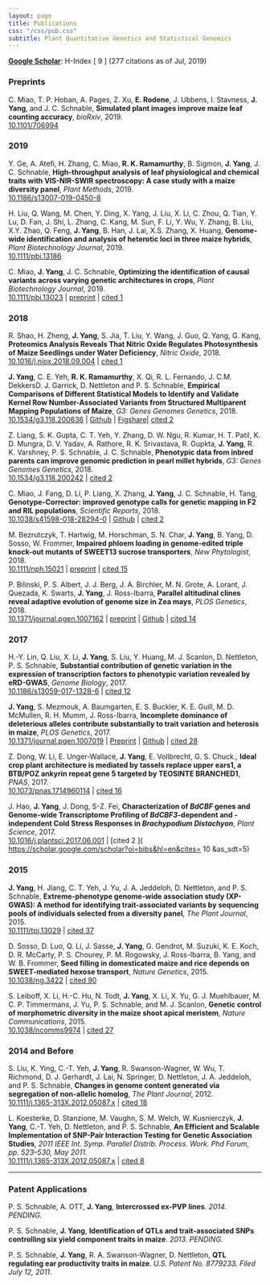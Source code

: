 ```yaml
---
layout: page
title: Publications
css: "/css/pub.css"
subtitle: Plant Quantitative Genetics and Statistical Genomics
---
```






__[Google Scholar](https://scholar.google.com/citations?hl=en&user=2CiKnzkAAAAJ)__: H-Index [ 9 ] (277 citations as of Jul, 2019)  

### Preprints

C. Miao, T. P. Hoban, A. Pages, Z. Xu, __E. Rodene__, J. Ubbens, I. Stavness, __J. Yang__, and J. C. Schnable, __Simulated plant images improve maize leaf counting accuracy__, _bioRxiv_, 2019.  
[10.1101/706994](https://www.biorxiv.org/content/10.1101/706994v1) 

### 2019

Y. Ge, A. Atefi, H. Zhang, C. Miao, __R. K. Ramamurthy__, B. Sigmon, __J. Yang__, J. C. Schnable, __High-throughput analysis of leaf physiological and chemical traits with VIS-NIR-SWIR spectroscopy: A case study with a maize diversity panel__, _Plant Methods_, 2019.  
[10.1186/s13007-019-0450-8](https://plantmethods.biomedcentral.com/articles/10.1186/s13007-019-0450-8) 


H. Liu, Q. Wang, M. Chen, Y. Ding, X. Yang, J. Liu, X. Li, C. Zhou, Q. Tian, Y. Lu, D. Fan, J. Shi, L. Zhang, C. Kang, M. Sun, F. Li, Y. Wu, Y. Zhang, B. Liu, X.Y. Zhao, Q. Feng, __J. Yang__, B. Han, J. Lai, X.S. Zhang, X. Huang, __Genome-wide identification and analysis of heterotic loci in three maize hybrids__, _Plant Biotechnology Journal_, 2019.  
[10.1111/pbi.13186](https://onlinelibrary.wiley.com/doi/abs/10.1111/pbi.13186) 

C. Miao, __J. Yang__, J. C. Schnable, __Optimizing the identification of causal variants across varying genetic architectures in crops__, _Plant Biotechnology Journal_, 2019.  
[10.1111/pbi.13023](https://onlinelibrary.wiley.com/doi/abs/10.1111/pbi.13023) | [preprint](https://www.biorxiv.org/content/early/2018/04/29/310391) | [cited 1](https://scholar.google.com/scholar?oi=bibs&hl=en&cites=11827249182260357856&as_sdt=5)


### 2018



R. Shao, H. Zheng, __J. Yang__, S. Jia, T. Liu, Y. Wang, J. Guo, Q. Yang, G. Kang, __Proteomics Analysis Reveals That Nitric Oxide Regulates Photosynthesis of Maize Seedlings under Water Deficiency__, _Nitric Oxide_, 2018.  
[10.1016/j.niox.2018.09.004](https://www.sciencedirect.com/science/article/pii/S1089860318300958) | [cited 1](https://scholar.google.com/scholar?oi=bibs&hl=en&cites=2779353440279278968&as_sdt=5)

__J. Yang__, C. E. Yeh, __R. K. Ramamurthy__, X. Qi, R. L. Fernando, J. C.M. DekkersD. J. Garrick, D. Nettleton and P. S. Schnable, __Empirical Comparisons of Different Statistical Models to Identify and Validate Kernel Row Number-Associated Variants from Structured Multiparent Mapping Populations of Maize__, _G3: Genes Genomes Genetics_, 2018.  
[10.1534/g3.118.200636](http://www.g3journal.org/content/early/2018/09/12/g3.118.200636) | [Github](https://github.com/yangjl/KRN-GWAS) | [Figshare](https://figshare.com/articles/mpirical_Comparisons_of_Different_Statistical_Models_to_Identify_and_Validate_Kernel_Row_Number-Associated_Variants_from_Structured_Multiparent_Mapping_Populations_of_Maize/6902144)| [cited 2](https://scholar.google.com/scholar?oi=bibs&hl=en&cites=996399093583901645&as_sdt=5)


Z. Liang, S. K. Gupta, C. T. Yeh, Y. Zhang, D. W. Ngu, R. Kumar, H. T. Patil, K. D. Mungra, D. V. Yadav, A. Rathore, R. K. Srivastava, R. Gupkta, __J. Yang__, R. K. Varshney, P. S. Schnable, J. C. Schnable, __Phenotypic data from inbred parents can improve genomic prediction in pearl millet hybrids__, _G3: Genes Genomes Genetics_, 2018.  
[10.1534/g3.118.200242](http://www.g3journal.org/content/early/2018/05/24/g3.118.200242) | [cited 2](https://scholar.google.com/scholar?oi=bibs&hl=en&cites=6745467722661974167&as_sdt=5)



C. Miao, J. Fang, D. Li, P. Liang, X. Zhang, __J. Yang__, J. C. Schnable, H. Tang, __Genotype-Corrector: improved genotype calls for genetic mapping in F2 and RIL populations__, _Scientific Reports_, 2018.  
[10.1038/s41598-018-28294-0](https://www.nature.com/articles/s41598-018-28294-0) | [Github](https://github.com/freemao/Genotype-Corrector) | [cited 2](https://scholar.google.com/scholar?oi=bibs&hl=en&cites=7931817505751558626&as_sdt=5)

M. Bezrutczyk, T. Hartwig, M. Horschman, S. N. Char, __J. Yang__, B. Yang, D. Sosso, W. Frommer, __Impaired phloem loading in genome-edited triple knock-out mutants of SWEET13 sucrose transporters__, *New Phytologist*, 2018.  
[10.1111/nph.15021](https://nph.onlinelibrary.wiley.com/doi/abs/10.1111/nph.15021) | [preprint](https://www.biorxiv.org/content/early/2017/10/06/197921) | [cited 15](https://scholar.google.com/scholar?oi=bibs&hl=en&cites=9785166453508429204&as_sdt=5)

P. Bilinski, P. S. Albert, J. J. Berg, J. A. Birchler, M. N. Grote, A. Lorant, J. Quezada, K. Swarts, __J. Yang__, J. Ross-Ibarra, __Parallel altitudinal clines reveal adaptive evolution of genome size in Zea mays__, *PLOS Genetics*, 2018.  
[10.1371/journal.pgen.1007162](http://journals.plos.org/plosgenetics/article?id=10.1371/journal.pgen.1007162) | [preprint](https://www.biorxiv.org/content/early/2017/07/13/134528) | [Github](https://github.com/paulbilinski/GenomeSizeAnalysis) | [cited 14](https://scholar.google.com/scholar?oi=bibs&hl=en&cites=6345641206578854017&as_sdt=5)


### 2017

H.-Y. Lin, Q. Liu, X. Li, __J. Yang__, S. Liu, Y. Huang, M. J. Scanlon, D. Nettleton, P. S. Schnable, __Substantial contribution of genetic variation in the expression of transcription factors to phenotypic variation revealed by eRD-GWAS__, *Genome Biology*, 2017.  
[10.1186/s13059-017-1328-6](https://genomebiology.biomedcentral.com/articles/10.1186/s13059-017-1328-6) | [cited 12](https://scholar.google.com/scholar?oi=bibs&hl=en&cites=1407813314092538070&as_sdt=5)

__J. Yang__, S. Mezmouk, A. Baumgarten, E. S. Buckler, K. E. Guill, M. D. McMullen, R. H. Mumm, J. Ross-Ibarra, __Incomplete dominance of deleterious alleles contribute substantially to trait variation and heterosis in maize__, *PLOS Genetics*, 2017.  
[10.1371/journal.pgen.1007019](http://journals.plos.org/plosgenetics/article?id=10.1371/journal.pgen.1007019) | [Preprint](https://www.biorxiv.org/content/early/2017/06/09/086132) | [Github](https://github.com/yangjl/GERP-diallel) | [cited 28](https://scholar.google.com/scholar?oi=bibs&hl=en&cites=10986799122751558384,13365340134675261386&as_sdt=5)

Z. Dong, W. Li, E. Unger-Wallace, __J. Yang__, E. Vollbrecht, G. S. Chuck., __Ideal crop plant architecture is mediated by tassels replace upper ears1, a BTB/POZ ankyrin repeat gene 5 targeted by TEOSINTE BRANCHED1__, *PNAS*, 2017.   
[10.1073/pnas.1714960114](http://www.pnas.org/content/early/2017/09/26/1714960114.short) | [cited 16](https://scholar.google.com/scholar?oi=bibs&hl=en&cites=9931358203166483013&as_sdt=5)

J. Hao, __J. Yang__, J. Dong, S-Z. Fei, __Characterization of *BdCBF* genes and Genome-wide Transcriptome Profiling of *BdCBF3*-dependent and -independent Cold Stress Responses in *Brachypodium Distachyon*__, *Plant Science*, 2017.  
 [10.1016/j.plantsci.2017.06.001](http://www.sciencedirect.com/science/article/pii/S0168945217303862?via%3Dihub)  | [cited  2 ]( https://scholar.google.com/scholar?oi=bibs&hl=en&cites= 10 &as_sdt=5)

### 2015

__J. Yang__, H. Jiang, C. T. Yeh, J. Yu, J. A. Jeddeloh, D. Nettleton, and P. S. Schnable, __Extreme-phenotype genome-wide association study (XP-GWAS): A method for identifying trait-associated variants by sequencing pools of individuals selected from a diversity panel__, _The Plant Journal_, 2015.  
[10.1111/tpj.13029](http://doi.wiley.com/10.1111/tpj.13029) | [cited 37](https://scholar.google.com/scholar?oi=bibs&hl=en&cites=4727081806497409997&as_sdt=5)

D. Sosso, D. Luo, Q. Li, J. Sasse, __J. Yang__, G. Gendrot, M. Suzuki, K. E. Koch, D. R. McCarty, P. S. Chourey, P. M. Rogowsky, J. Ross-Ibarra, B. Yang, and W. B. Frommer, __Seed filling in domesticated maize and rice depends on SWEET-mediated hexose transport__, _Nature Genetics_, 2015.  
[10.1038/ng.3422](http://www.nature.com/ng/journal/v47/n12/full/ng.3422.html) | [cited 90](https://scholar.google.com/scholar?oi=bibs&hl=en&cites=14940779386657346302&as_sdt=5)

S. Leiboff, X. Li, H.-C. Hu, N. Todt, __J. Yang__, X. Li, X. Yu, G. J. Muehlbauer, M. C. P. Timmermans, J. Yu, P. S. Schnable, and M. J. Scanlon, __Genetic control of morphometric diversity in the maize shoot apical meristem__, _Nature Communications_, 2015.  
[10.1038/ncomms9974](http://www.nature.com/ncomms/2015/151120/ncomms9974/full/ncomms9974.html) | [cited 27](https://scholar.google.com/scholar?oi=bibs&hl=en&cites=15673008105270802385&as_sdt=5)


### 2014 and Before

S. Liu, K. Ying, C.-T. Yeh, __J. Yang__, R. Swanson-Wagner, W. Wu, T. Richmond, D. J. Gerhardt, J. Lai, N. Springer, D. Nettleton, J. A. Jeddeloh, and P. S. Schnable, __Changes in genome content generated via segregation of non-allelic homolog__, _The Plant Journal_, 2012.  
[10.1111/j.1365-313X.2012.05087.x](http://onlinelibrary.wiley.com/doi/10.1111/j.1365-313X.2012.05087.x/abstract) | [cited 18](https://scholar.google.com/scholar?oi=bibs&hl=en&cites=12628450597487851072&as_sdt=5)


L. Koesterke, D. Stanzione, M. Vaughn, S. M. Welch, W. Kusnierczyk, __J. Yang__, C.-T. Yeh, D. Nettleton, and P. S. Schnable, __An Efficient and Scalable Implementation of SNP-Pair Interaction Testing for Genetic Association Studies__, *2011 IEEE Int. Symp. Parallel Distrib. Process. Work. Phd Forum, pp. 523–530, May 2011.*  
[10.1111/j.1365-313X.2012.05087.x](http://ieeexplore.ieee.org/document/6008872/?arnumber=6008872) | [cited 8](https://scholar.google.com/scholar?oi=bibs&hl=en&cites=15468679869872245348&as_sdt=5)

------------------------

### Patent Applications

P. S. Schnable, A. OTT, __J. Yang__, __Intercrossed ex-PVP lines__.  *2014. PENDING.*

P. S. Schnable, __J. Yang__, __Identification of QTLs and trait-associated SNPs controlling six yield component traits in maize__. *2013. PENDING.*

P. S. Schnable, __J. Yang__, R. A. Swanson-Wagner, D. Nettleton, __QTL regulating ear productivity traits in maize__. *U.S. Patent No. 8779233. Filed July 12, 2011.*




